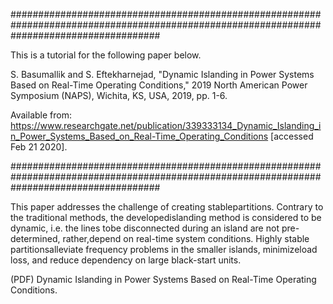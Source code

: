 ###########################################################################################################################################

This is a tutorial for the following paper below. 

S. Basumallik and S. Eftekharnejad, "Dynamic Islanding in Power Systems Based on Real-Time Operating Conditions," 2019 North American Power Symposium (NAPS), Wichita, KS, USA, 2019, pp. 1-6.

Available from: https://www.researchgate.net/publication/339333134_Dynamic_Islanding_in_Power_Systems_Based_on_Real-Time_Operating_Conditions [accessed Feb 21 2020].

###########################################################################################################################################

This paper addresses the challenge of creating stablepartitions. Contrary to the traditional methods, the developedislanding method is considered to be dynamic, i.e. the lines tobe disconnected during an island are not pre-determined, rather,depend on real-time system conditions. Highly stable partitionsalleviate frequency problems in the smaller islands, minimizeload loss, and reduce dependency on large black-start units. 

(PDF) Dynamic Islanding in Power Systems Based on Real-Time Operating Conditions. 
